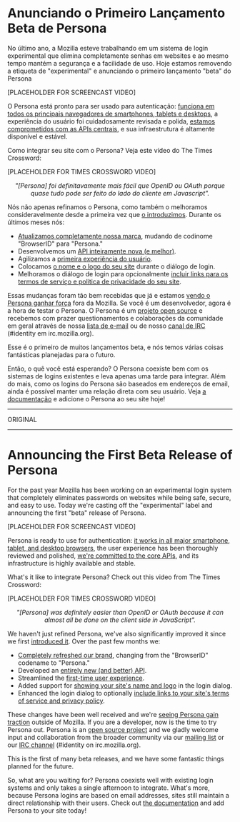 # Anunciando o Primeiro Lançamento Beta de Persona

No último ano, a Mozilla esteve trabalhando em um sistema de login experimental que elimina completamente senhas em websites e ao mesmo tempo mantém a segurança e a facilidade de uso. Hoje estamos removendo a etiqueta de "experimental" e anunciando o primeiro lançamento "beta" do Persona

[PLACEHOLDER FOR SCREENCAST VIDEO]

O Persona está pronto para ser usado para autenticação: [funciona em todos os principais navegadores de smartphones, tablets e desktops][1], a experiência do usuário foi cuidadosamente revisada e polida, [estamos comprometidos com as APIs centrais][2], e sua infraestrutura é altamente disponível e estável.

Como integrar seu site com o Persona? Veja este vídeo do The Times Crossword:

[PLACEHOLDER FOR TIMES CROSSWORD VIDEO]
<center><em>"[Persona] foi definitavamente mais fácil que OpenID ou OAuth porque quase tudo pode ser feito do lado do cliente em Javascript".</em></center>

Nós não apenas refinamos o Persona, como também o melhoramos consideravelmente desde a primeira vez que [o introduzimos][3]. Durante os últimos meses nós:

* [Atualizamos completamente nossa marca][4], mudando de codinome "BrowserID" para "Persona."
* Desenvolvemos um [API inteiramente nova (e melhor)][5].
* Agilizamos a [primeira experiência do usuário][6].
* Colocamos [o nome e o logo do seu site][7] durante o diálogo de login.
* Melhoramos o diálogo de login para opcionalmente [incluir links para os termos de serviço e política de privacidade do seu site][8].

Essas mudanças foram tão bem recebidas que já e estamos [vendo o Persona ganhar força][9] fora da Mozilla. Se você é um desenvolvedor, agora é a hora de testar o Persona. O Persona é um [projeto open source][10] e recebemos com prazer questionamentos e colaborações da comunidade em geral através de nossa [lista de e-mail][11] ou de nosso [canal de IRC][12] (#identity em irc.mozilla.org).

Esse é o primeiro de muitos lançamentos beta, e nós temos várias coisas fantásticas planejadas para o futuro.

Então, o quê você está esperando? O Persona coexiste bem com os sistemas de logins existentes e leva apenas uma tarde para integrar. Além do mais, como os logins do Persona são baseados em endereços de email, ainda é possível manter uma relação direta com seu usuário. Veja [a documentação][13] e adicione o Persona ao seu site hoje!

[1]: https://developer.mozilla.org/en-US/docs/persona/Browser_compatibility
[2]: http://identity.mozilla.com/post/31739234834/committing-to-a-stable-api-for-persona
[3]: http://identity.mozilla.com/post/7616727542/introducing-browserid-a-better-way-to-sign-in
[4]: http://identity.mozilla.com/post/18038609895/introducing-mozilla-persona
[5]: http://identity.mozilla.com/post/28513408358/a-new-api-for-persona
[6]: http://identity.mozilla.com/post/27914354400/improvements-to-the-first-time-sign-up-flow
[7]: http://identity.mozilla.com/post/27122712140/new-feature-adding-your-websites-name-and-logo-to-the
[8]: http://identity.mozilla.com/post/23038368841/streamlining-login-with-privacy-policy-and-terms-of
[9]: http://identity.mozilla.com/post/31008721633/application-and-platform-integration-of-persona
[10]: https://github.com/mozilla/browserid
[11]: https://lists.mozilla.org/listinfo/dev-identity
[12]: https://wiki.mozilla.org/IRC
[13]: https://developer.mozilla.org/Persona

---------------------------------------------------------
ORIGINAL

---------------------------------------------------------

# Announcing the First Beta Release of Persona

For the past year Mozilla has been working on an experimental login system that completely eliminates passwords on websites while being safe, secure, and easy to use. Today we're casting off the "experimental" label and announcing the first "beta" release of Persona.

[PLACEHOLDER FOR SCREENCAST VIDEO]

Persona is ready to use for authentication: [it works in all major smartphone, tablet, and desktop browsers][1], the user experience has been thoroughly reviewed and polished, [we're committed to the core APIs][2], and its infrastructure is highly available and stable.

What's it like to integrate Persona? Check out this video from The Times Crossword:

[PLACEHOLDER FOR TIMES CROSSWORD VIDEO]
<center><em>"[Persona] was definitely easier than OpenID or OAuth because it can almost all be done on the client side in JavaScript".</em></center>

We haven't just refined Persona, we've also significantly improved it since we first [introduced it][3]. Over the past few months we:

* [Completely refreshed our brand][4], changing from the "BrowserID" codename to "Persona."
* Developed an [entirely new (and better) API][5].
* Streamlined the [first-time user experience][6].
* Added support for [showing your site's name and logo][7] in the login dialog.
* Enhanced the login dialog to optionally [include links to your site's terms of service and privacy policy][8].

These changes have been well received and we're [seeing Persona gain traction][9] outside of Mozilla. If you are a developer, now is the time to try Persona out. Persona is an [open source project][10] and we gladly welcome input and collaboration from the broader community via our [mailing list][11] or our [IRC channel][12] (#identity on irc.mozilla.org).

This is the first of many beta releases, and we have some fantastic things planned for the future.

So, what are you waiting for? Persona coexists well with existing login systems and only takes a single afternoon to integrate. What's more, because Persona logins are based on email addresses, sites still maintain a direct relationship with their users. Check out [the documentation][13] and add Persona to your site today!

[1]: https://developer.mozilla.org/en-US/docs/persona/Browser_compatibility
[2]: http://identity.mozilla.com/post/31739234834/committing-to-a-stable-api-for-persona
[3]: http://identity.mozilla.com/post/7616727542/introducing-browserid-a-better-way-to-sign-in
[4]: http://identity.mozilla.com/post/18038609895/introducing-mozilla-persona
[5]: http://identity.mozilla.com/post/28513408358/a-new-api-for-persona
[6]: http://identity.mozilla.com/post/27914354400/improvements-to-the-first-time-sign-up-flow
[7]: http://identity.mozilla.com/post/27122712140/new-feature-adding-your-websites-name-and-logo-to-the
[8]: http://identity.mozilla.com/post/23038368841/streamlining-login-with-privacy-policy-and-terms-of
[9]: http://identity.mozilla.com/post/31008721633/application-and-platform-integration-of-persona
[10]: https://github.com/mozilla/browserid
[11]: https://lists.mozilla.org/listinfo/dev-identity
[12]: https://wiki.mozilla.org/IRC
[13]: https://developer.mozilla.org/Persona

